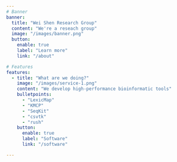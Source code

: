 ```yaml
---
# Banner
banner:
  title: "Wei Shen Research Group"
  content: "We're a reseach group"
  image: "/images/banner.png"
  button:
    enable: true
    label: "Learn more"
    link: "/about"

# Features
features:
  - title: "What are we doing?"
    image: "/images/service-1.png"
    content: "We develop high-performance bioinformatic tools"
    bulletpoints:
      - "LexicMap"
      - "KMCP"
      - "SeqKit"
      - "csvtk"
      - "rush"
    button:
      enable: true
      label: "Software"
      link: "/software"

---
```

